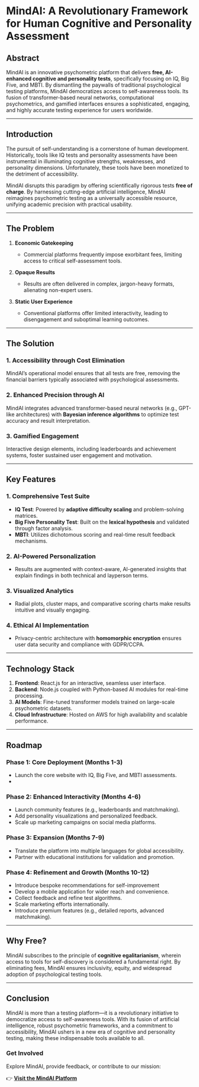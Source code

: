 # **MindAI: A Revolutionary Framework for Human Cognitive and Personality Assessment**  

## **Abstract**  

MindAI is an innovative psychometric platform that delivers **free, AI-enhanced cognitive and personality tests**, specifically focusing on IQ, Big Five, and MBTI. By dismantling the paywalls of traditional psychological testing platforms, MindAI democratizes access to self-awareness tools. Its fusion of transformer-based neural networks, computational psychometrics, and gamified interfaces ensures a sophisticated, engaging, and highly accurate testing experience for users worldwide.  

---

## **Introduction**  

The pursuit of self-understanding is a cornerstone of human development. Historically, tools like IQ tests and personality assessments have been instrumental in illuminating cognitive strengths, weaknesses, and personality dimensions. Unfortunately, these tools have been monetized to the detriment of accessibility.  

MindAI disrupts this paradigm by offering scientifically rigorous tests **free of charge**. By harnessing cutting-edge artificial intelligence, MindAI reimagines psychometric testing as a universally accessible resource, unifying academic precision with practical usability.  

---

## **The Problem**  

1. **Economic Gatekeeping**  
   - Commercial platforms frequently impose exorbitant fees, limiting access to critical self-assessment tools.  

2. **Opaque Results**  
   - Results are often delivered in complex, jargon-heavy formats, alienating non-expert users.  

3. **Static User Experience**  
   - Conventional platforms offer limited interactivity, leading to disengagement and suboptimal learning outcomes.  

---

## **The Solution**  

### **1. Accessibility through Cost Elimination**  
MindAI’s operational model ensures that all tests are free, removing the financial barriers typically associated with psychological assessments.  

### **2. Enhanced Precision through AI**  
MindAI integrates advanced transformer-based neural networks (e.g., GPT-like architectures) with **Bayesian inference algorithms** to optimize test accuracy and result interpretation.  

### **3. Gamified Engagement**  
Interactive design elements, including leaderboards and achievement systems, foster sustained user engagement and motivation.  

---

## **Key Features**  

### **1. Comprehensive Test Suite**  
- **IQ Test**: Powered by **adaptive difficulty scaling** and problem-solving matrices.  
- **Big Five Personality Test**: Built on the **lexical hypothesis** and validated through factor analysis.  
- **MBTI**: Utilizes dichotomous scoring and real-time result feedback mechanisms.  

### **2. AI-Powered Personalization**  
- Results are augmented with context-aware, AI-generated insights that explain findings in both technical and layperson terms.  

### **3. Visualized Analytics**  
- Radial plots, cluster maps, and comparative scoring charts make results intuitive and visually engaging.  

### **4. Ethical AI Implementation**  
- Privacy-centric architecture with **homomorphic encryption** ensures user data security and compliance with GDPR/CCPA.  

---

## **Technology Stack**  

1. **Frontend**: React.js for an interactive, seamless user interface.  
2. **Backend**: Node.js coupled with Python-based AI modules for real-time processing.  
3. **AI Models**: Fine-tuned transformer models trained on large-scale psychometric datasets.  
4. **Cloud Infrastructure**: Hosted on AWS for high availability and scalable performance.  

---

## **Roadmap**  

### **Phase 1: Core Deployment (Months 1-3)**  
- Launch the core website with IQ, Big Five, and MBTI assessments.
- 
### **Phase 2: Enhanced Interactivity (Months 4-6)**  
- Launch community features (e.g., leaderboards and matchmaking).
- Add personality visualizations and personalized feedback.
- Scale up marketing campaigns on social media platforms.  

### **Phase 3: Expansion (Months 7-9)**  
- Translate the platform into multiple languages for global accessibility.  
- Partner with educational institutions for validation and promotion.  

### **Phase 4:  Refinement and Growth (Months 10-12)**  
- Introduce bespoke recommendations for self-improvement   
- Develop a mobile application for wider reach and convenience.
- Collect feedback and refine test algorithms.
- Scale marketing efforts internationally.
- Introduce premium features (e.g., detailed reports, advanced matchmaking).  

---

## **Why Free?**  

MindAI subscribes to the principle of **cognitive egalitarianism**, wherein access to tools for self-discovery is considered a fundamental right. By eliminating fees, MindAI ensures inclusivity, equity, and widespread adoption of psychological testing tools.  

---

## **Conclusion**  

MindAI is more than a testing platform—it is a revolutionary initiative to democratize access to self-awareness tools. With its fusion of artificial intelligence, robust psychometric frameworks, and a commitment to accessibility, MindAI ushers in a new era of cognitive and personality testing, making these indispensable tools available to all.  

### **Get Involved**  
Explore MindAI, provide feedback, or contribute to our mission:  

👉 **[Visit the MindAI Platform](https://mind-ai.xyz/)**  
 
